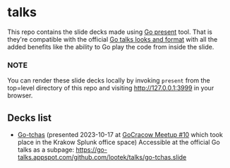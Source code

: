 # talks

This repo contains the slide decks made using [Go present](https://pkg.go.dev/golang.org/x/tools/present) tool.
That is they're compatible with the official [Go talks looks and format](https://go.dev/talks/) with all the added benefits like the ability to Go play the code from inside the slide.

### NOTE
You can render these slide decks locally by invoking `present` from the top=level directory of this repo and visiting http://127.0.0.1:3999 in your browser.

## Decks list

* [Go-tchas](go-tchas.slide) (presented 2023-10-17 at [GoCracow Meetup #10](https://www.meetup.com/pl-PL/gocracow/events/296056279/) which took place in the Krakow Splunk office space)
  Accessible at the official Go talks as a subpage: https://go-talks.appspot.com/github.com/lootek/talks/go-tchas.slide

